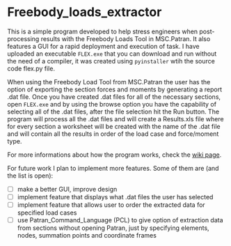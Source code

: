 # Freebody_loads_extractor

This is a simple program developed to help stress engineers when post-processing results with the Freebody Loads Tool in MSC.Patran. It also features a GUI for a rapid deployment and execution of task. I have uploaded an executable `FLEX.exe` that you can download and run without the need of a compiler, it was created using  `pyinstaller` wtih the source code flex.py file.

When using the Freebody Load Tool from MSC.Patran the user has the option of exporting the section forces and moments by generating a report .dat file. Once you have created .dat files for all of the necessary sections, open `FLEX.exe` and by using the browse option you have the capability of selecting all of the .dat files, after the file selection hit the Run button. The program will process all the .dat files and will create a Results.xls file where for every section a worksheet will be created with the name of the .dat file and will contain all the results in order of the load case and force/moment type.

For more informations about how the program works, check the [wiki page](https://github.com/oncosmin/Freebody_Loads_Extraction/wiki/Welcome-to-the-Freebody_Loads_Extraction-wiki!).

For future work I plan to implement more features. Some of them are (and the list is open):

- [ ] make a better GUI, improve design
- [ ] implement feature that displays what .dat files the user has selected
- [ ] implement feature that allows user to order the extracted data for specified load cases
- [ ] use Patran_Command_Language (PCL) to give option of extraction data from sections without opening Patran, just by specifying elements, nodes, summation points and coordinate frames